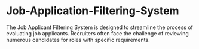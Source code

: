 # Job-Application-Filtering-System
The Job Applicant Filtering System is designed to streamline the process of evaluating job applicants. Recruiters often face the challenge of reviewing numerous candidates for roles with specific requirements.
